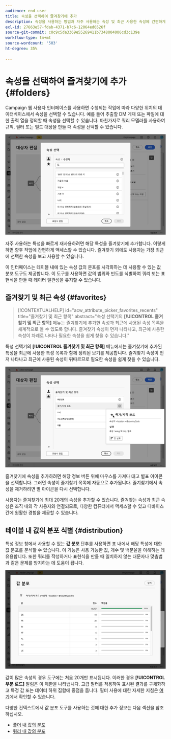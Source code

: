 ```yaml
---
audience: end-user
title: 속성을 선택하여 즐겨찾기에 추가
description: 속성을 사용하는 방법과 자주 사용하는 속성 및 최근 사용한 속성에 간편하게 액세스 하는 방법을 알아봅니다.
exl-id: 27663e57-fdab-4371-b7c6-12064ed6526f
source-git-commit: c0c9c5da3369e55269411b7348004006cd3c139e
workflow-type: tm+mt
source-wordcount: '503'
ht-degree: 35%

---
```


# 속성을 선택하여 즐겨찾기에 추가 {#folders}

Campaign 웹 사용자 인터페이스를 사용하면 수행되는 작업에 따라 다양한 위치의 데이터베이스에서 속성을 선택할 수 있습니다. 예를 들어 추출할 DM 게재 또는 파일에 대한 출력 열을 정의할 때 속성을 선택할 수 있습니다. 마찬가지로 쿼리 모델러를 사용하여 규칙, 필터 또는 빌드 대상을 만들 때 속성을 선택할 수 있습니다.

![데이터베이스 인터페이스에서 특성을 선택하고 특성 옵션을 표시합니다.](assets/attributes-list.png)

자주 사용하는 특성을 빠르게 재사용하려면 해당 특성을 즐겨찾기에 추가합니다. 이렇게 하면 향후 작업에 간편하게 액세스할 수 있습니다. 즐겨찾기 외에도 사용자는 가장 최근에 선택한 속성을 보고 사용할 수 있습니다.

이 인터페이스는 테이블 내에 있는 속성 값의 분포를 시각화하는 데 사용할 수 있는 값 분포 도구도 제공합니다. 이 도구를 사용하면 값의 범위와 빈도를 식별하여 쿼리 또는 표현식을 만들 때 데이터 일관성을 유지할 수 있습니다.

## 즐겨찾기 및 최근 속성 {#favorites}

>[!CONTEXTUALHELP]
>id="acw_attribute_picker_favorites_recents"
>title="즐겨찾기 및 최근 항목"
>abstract="속성 선택기의 **[!UICONTROL 즐겨찾기 및 최근 항목]** 메뉴는 즐겨찾기에 추가한 속성과 최근에 사용된 속성 목록을 체계적으로 볼 수 있도록 합니다. 즐겨찾기 속성이 먼저 나타나고, 최근에 사용한 속성이 차례로 나타나 필요한 속성을 쉽게 찾을 수 있습니다."

특성 선택기의 **[!UICONTROL 즐겨찾기 및 최근 항목]** 메뉴에서는 즐겨찾기에 추가된 특성을 최근에 사용한 특성 목록과 함께 정리된 보기를 제공합니다. 즐겨찾기 속성이 먼저 나타나고 최근에 사용된 속성이 뒤따르므로 필요한 속성을 쉽게 찾을 수 있습니다.

![즐겨찾기 및 최근 특성 메뉴, 즐겨찾기 및 최근 사용 특성을 표시합니다.](assets/attributes-favorites.png)

즐겨찾기에 속성을 추가하려면 해당 정보 버튼 위에 마우스를 가져다 대고 별표 아이콘을 선택합니다. 그러면 속성이 즐겨찾기 목록에 자동으로 추가됩니다. 즐겨찾기에서 속성을 제거하려면 별 아이콘을 다시 선택합니다.

사용자는 즐겨찾기에 최대 20개의 속성을 추가할 수 있습니다. 즐겨찾는 속성과 최근 속성은 조직 내의 각 사용자와 연결되므로, 다양한 컴퓨터에서 액세스할 수 있고 디바이스 간에 원활한 경험을 제공할 수 있습니다.

## 테이블 내 값의 분포 식별 {#distribution}

특성 정보 창에서 사용할 수 있는 **값 분포** 단추를 사용하면 표 내에서 해당 특성에 대한 값 분포를 분석할 수 있습니다. 이 기능은 사용 가능한 값, 개수 및 백분율을 이해하는 데 유용합니다. 또한 쿼리를 작성하거나 표현식을 만들 때 일치하지 않는 대문자나 맞춤법과 같은 문제를 방지하는 데 도움이 됩니다.

![값 분포 도구 인터페이스를 사용하여 특성 값의 개수 및 백분율을 표시합니다.](assets/attributes-distribution-values.png)

값이 많은 속성의 경우 도구에는 처음 20개만 표시됩니다. 이러한 경우 **[!UICONTROL 부분 로드]** 알림은 이 제한을 나타냅니다. 고급 필터를 적용하여 표시된 결과를 구체화하고 특정 값 또는 데이터 하위 집합에 중점을 둡니다. 필터 사용에 대한 자세한 지침은 [여기](../get-started/work-with-folders.md#filter-the-values)에서 확인할 수 있습니다.

다양한 컨텍스트에서 값 분포 도구를 사용하는 것에 대한 추가 정보는 다음 섹션을 참조하십시오.

* [폴더 내 값의 분포](../get-started/work-with-folders.md##distribution-values-folder)
* [쿼리 내 값의 분포](../query/build-query.md#distribution-values-query)